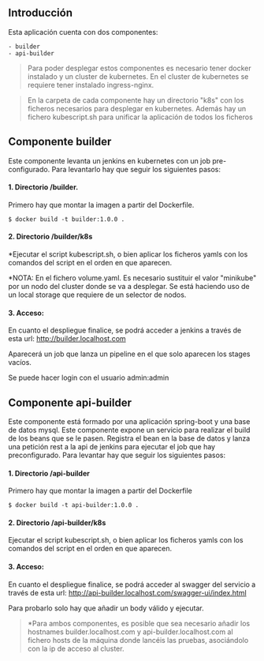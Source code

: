 ## Introducción

Esta aplicación cuenta con dos componentes:

	- builder
	- api-builder

> Para poder desplegar estos componentes es necesario tener docker instalado y un cluster de kubernetes. En el cluster de kubernetes se requiere tener instalado ingress-nginx.

> En la carpeta de cada componente hay un directorio "k8s" con los ficheros necesarios para desplegar en kubernetes. Además hay un fichero kubescript.sh para unificar la aplicación de todos los ficheros

## Componente builder

Este componente levanta un jenkins en kubernetes con un job pre-configurado. Para levantarlo hay que seguir los siguientes pasos:

#### 1. Directorio /builder. 

Primero hay que montar la imagen a partir del Dockerfile.

	$ docker build -t builder:1.0.0 .

#### 2. Directorio /builder/k8s

*Ejecutar el script kubescript.sh, o bien aplicar los ficheros yamls con los comandos del script en el orden en que aparecen.

*NOTA: En el fichero volume.yaml. Es necesario sustituir el valor "minikube" por un nodo del cluster donde se va a desplegar. Se está haciendo uso de un local storage que requiere de un selector de nodos.

#### 3. Acceso:

En cuanto el despliegue finalice, se podrá acceder a jenkins a través de esta url: http://builder.localhost.com

Aparecerá un job que lanza un pipeline en el que solo aparecen los stages vacíos.

Se puede hacer login con el usuario admin:admin

## Componente api-builder

Este componente está formado por una aplicación spring-boot y una base de datos mysql. Este componente expone un servicio para realizar el build de los beans que se le pasen. Registra el bean en la base de datos y lanza una petición rest a la api de jenkins para ejecutar el job que hay preconfigurado. Para levantar hay que seguir los siguientes pasos:
#### 1. Directorio /api-builder

Primero hay que montar la imagen a partir del Dockerfile

	$ docker build -t api-builder:1.0.0 .

#### 2. Directorio /api-builder/k8s

Ejecutar el script kubescript.sh, o bien aplicar los ficheros yamls con los comandos del script en el orden en que aparecen.

#### 3. Acceso:
En cuanto el despliegue finalice, se podrá acceder al swagger del servicio a través de esta url: http://api-builder.localhost.com/swagger-ui/index.html

Para probarlo solo hay que añadir un body válido y ejecutar.

> *Para ambos componentes, es posible que sea necesario añadir los hostnames builder.localhost.com y api-builder.localhost.com al fichero hosts de la máquina donde lancéis las pruebas, asociándolo con la ip de acceso al cluster.
